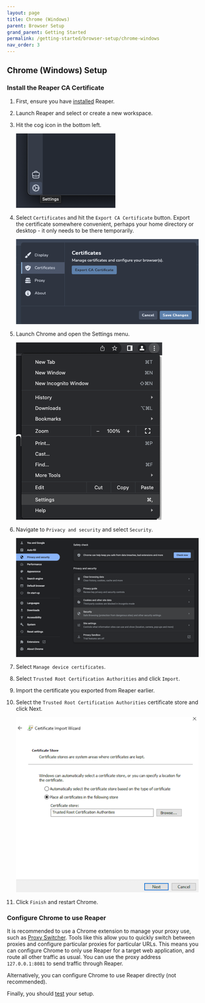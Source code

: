 ```yaml
---
layout: page
title: Chrome (Windows)
parent: Browser Setup
grand_parent: Getting Started
permalink: /getting-started/browser-setup/chrome-windows
nav_order: 3
---
```


## Chrome (Windows) Setup

### Install the Reaper CA Certificate

1. First, ensure you have [installed](../installation) Reaper.
2. Launch Reaper and select or create a new workspace.
3. Hit the cog icon in the bottom left.

   ![img.png](../../images/browsers/reaper/img.png)
4. Select `Certificates` and hit the `Export CA Certificate` button. Export the certificate somewhere convenient,
   perhaps your home directory or desktop - it only needs to be there temporarily.

   ![img_1.png](../../images/browsers/reaper/img_1.png)
5. Launch Chrome and open the Settings menu.

   ![img.png](../../images/browsers/chrome/img.png)
6. Navigate to `Privacy and security` and select `Security`.

   ![img_1.png](../../images/browsers/chrome/img_1.png)
7. Select `Manage device certificates`.
8. Select `Trusted Root Certification Authorities` and click `Import`.
9. Import the certificate you exported from Reaper earlier.
10. Select the `Trusted Root Certification Authorities` certificate store and click Next.

    ![img_3.png](../../images/browsers/chrome/windows/img_3.png)
11. Click `Finish` and restart Chrome.

### Configure Chrome to use Reaper

It is recommended to use a Chrome extension to manage your proxy use, such
as [Proxy Switcher](https://chrome.google.com/webstore/detail/proxy-switcher/iejkjpdckomcjdhmkemlfdapjodcpgih). Tools
like this allow you to quickly
switch between proxies and configure particular proxies for particular URLs. This means you can configure Chrome to
only use Reaper for a target web application, and route all other traffic as usual. You can use the proxy
address `127.0.0.1:8081` to send traffic through Reaper.

Alternatively, you can configure Chrome to use Reaper directly (not recommended).

Finally, you should [test](test) your setup.

